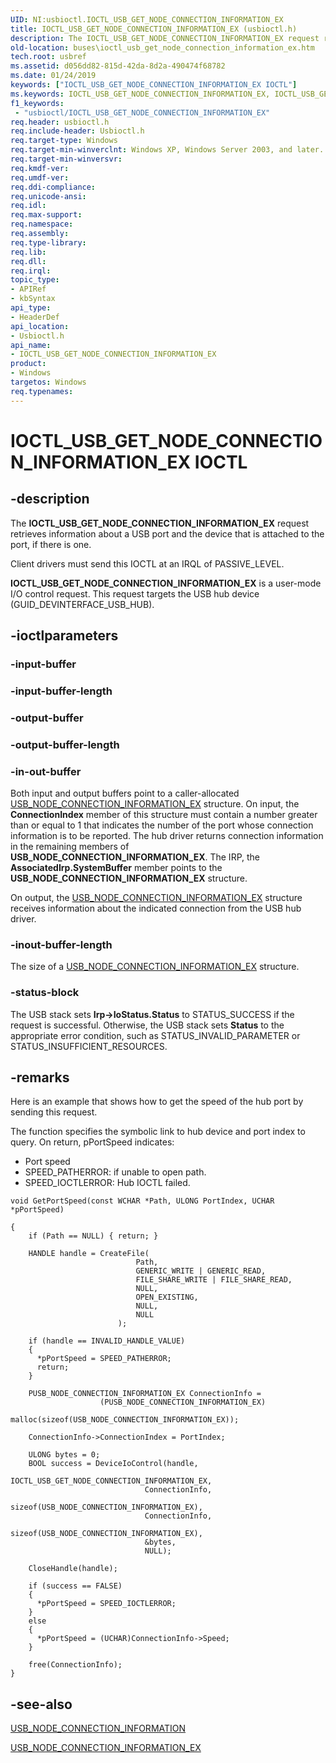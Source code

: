 ```yaml
---
UID: NI:usbioctl.IOCTL_USB_GET_NODE_CONNECTION_INFORMATION_EX
title: IOCTL_USB_GET_NODE_CONNECTION_INFORMATION_EX (usbioctl.h)
description: The IOCTL_USB_GET_NODE_CONNECTION_INFORMATION_EX request retrieves information about a USB port and the device that is attached to the port, if there is one.Client drivers must send this IOCTL at an IRQL of PASSIVE_LEVEL.IOCTL_USB_GET_NODE_CONNECTION_INFORMATION_EX is a user-mode I/O control request. This request targets the USB hub device (GUID_DEVINTERFACE_USB_HUB). Do not send this request to the root hub.
old-location: buses\ioctl_usb_get_node_connection_information_ex.htm
tech.root: usbref
ms.assetid: d056dd82-815d-42da-8d2a-490474f68782
ms.date: 01/24/2019
keywords: ["IOCTL_USB_GET_NODE_CONNECTION_INFORMATION_EX IOCTL"]
ms.keywords: IOCTL_USB_GET_NODE_CONNECTION_INFORMATION_EX, IOCTL_USB_GET_NODE_CONNECTION_INFORMATION_EX control, IOCTL_USB_GET_NODE_CONNECTION_INFORMATION_EX control code [Buses], buses.ioctl_usb_get_node_connection_information_ex, usbioctl/IOCTL_USB_GET_NODE_CONNECTION_INFORMATION_EX, usbirp_61c188b5-2820-4601-b2de-08bf30109824.xml
f1_keywords:
 - "usbioctl/IOCTL_USB_GET_NODE_CONNECTION_INFORMATION_EX"
req.header: usbioctl.h
req.include-header: Usbioctl.h
req.target-type: Windows
req.target-min-winverclnt: Windows XP, Windows Server 2003, and later.
req.target-min-winversvr: 
req.kmdf-ver: 
req.umdf-ver: 
req.ddi-compliance: 
req.unicode-ansi: 
req.idl: 
req.max-support: 
req.namespace: 
req.assembly: 
req.type-library: 
req.lib: 
req.dll: 
req.irql: 
topic_type:
- APIRef
- kbSyntax
api_type:
- HeaderDef
api_location:
- Usbioctl.h
api_name:
- IOCTL_USB_GET_NODE_CONNECTION_INFORMATION_EX
product:
- Windows
targetos: Windows
req.typenames: 
---
```


# IOCTL_USB_GET_NODE_CONNECTION_INFORMATION_EX IOCTL


## -description



The <b>IOCTL_USB_GET_NODE_CONNECTION_INFORMATION_EX</b> request retrieves information about a USB port and the device that is attached to the port, if there is one.

Client drivers must send this IOCTL at an IRQL of PASSIVE_LEVEL.

<b>IOCTL_USB_GET_NODE_CONNECTION_INFORMATION_EX</b> is a user-mode I/O control request. This request targets the USB hub device (GUID_DEVINTERFACE_USB_HUB).




## -ioctlparameters




### -input-buffer



### -input-buffer-length




### -output-buffer




### -output-buffer-length



### -in-out-buffer

Both input and output buffers point to a caller-allocated <a href="https://docs.microsoft.com/windows-hardware/drivers/ddi/usbioctl/ns-usbioctl-_usb_node_connection_information_ex">USB_NODE_CONNECTION_INFORMATION_EX</a> structure.
On input, the <b>ConnectionIndex</b> member of this structure must contain a number greater than or equal to 1 that indicates the number of the port whose connection information is to be reported. The hub driver returns connection information in the remaining members of <b>USB_NODE_CONNECTION_INFORMATION_EX</b>. 
The IRP, the <b>AssociatedIrp.SystemBuffer</b> member points to the **USB_NODE_CONNECTION_INFORMATION_EX** structure.

On output, the <a href="https://docs.microsoft.com/windows-hardware/drivers/ddi/usbioctl/ns-usbioctl-_usb_node_connection_information_ex">USB_NODE_CONNECTION_INFORMATION_EX</a> structure receives information about the indicated connection from the USB hub driver.



### -inout-buffer-length

The size of a <a href="https://docs.microsoft.com/windows-hardware/drivers/ddi/usbioctl/ns-usbioctl-_usb_node_connection_information_ex">USB_NODE_CONNECTION_INFORMATION_EX</a> structure.




### -status-block

The USB stack sets <b>Irp->IoStatus.Status</b> to STATUS_SUCCESS if the request is successful. Otherwise, the USB stack sets <b>Status</b> to the appropriate error condition, such as STATUS_INVALID_PARAMETER or STATUS_INSUFFICIENT_RESOURCES.

## -remarks

Here is an example that shows how to get the speed of the hub port by sending this request.

The function specifies the symbolic link to hub device and port index to query. On return, pPortSpeed indicates:
- Port speed
- SPEED_PATHERROR: if unable to open path.
- SPEED_IOCTLERROR: Hub IOCTL failed.

```
void GetPortSpeed(const WCHAR *Path, ULONG PortIndex, UCHAR *pPortSpeed)

{
    if (Path == NULL) { return; }

    HANDLE handle = CreateFile(
                            Path,
                            GENERIC_WRITE | GENERIC_READ,
                            FILE_SHARE_WRITE | FILE_SHARE_READ,
                            NULL,
                            OPEN_EXISTING,
                            NULL,
                            NULL
                        );

    if (handle == INVALID_HANDLE_VALUE)
    {
      *pPortSpeed = SPEED_PATHERROR;
      return;
    }

    PUSB_NODE_CONNECTION_INFORMATION_EX ConnectionInfo =
                    (PUSB_NODE_CONNECTION_INFORMATION_EX)
                    malloc(sizeof(USB_NODE_CONNECTION_INFORMATION_EX));

    ConnectionInfo->ConnectionIndex = PortIndex;

    ULONG bytes = 0;
    BOOL success = DeviceIoControl(handle,
                              IOCTL_USB_GET_NODE_CONNECTION_INFORMATION_EX,
                              ConnectionInfo,
                              sizeof(USB_NODE_CONNECTION_INFORMATION_EX),
                              ConnectionInfo,
                              sizeof(USB_NODE_CONNECTION_INFORMATION_EX),
                              &bytes,
                              NULL);

    CloseHandle(handle);

    if (success == FALSE)
    {
      *pPortSpeed = SPEED_IOCTLERROR;
    }
    else
    {
      *pPortSpeed = (UCHAR)ConnectionInfo->Speed;
    }

    free(ConnectionInfo);
}

```


## -see-also




<a href="https://docs.microsoft.com/windows-hardware/drivers/ddi/usbioctl/ns-usbioctl-_usb_node_connection_information">USB_NODE_CONNECTION_INFORMATION</a>



<a href="https://docs.microsoft.com/windows-hardware/drivers/ddi/usbioctl/ns-usbioctl-_usb_node_connection_information_ex">USB_NODE_CONNECTION_INFORMATION_EX</a>
 

 

